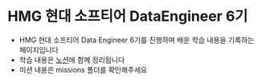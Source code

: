 # HMG 현대 소프티어 DataEngineer 6기
- HMG 현대 소프티어 Data Engineer 6기를 진행하며 배운 학습 내용을 기록하는 페이지입니다
- 학습 내용은 [노션](https://www.notion.so/6-Data-Engineer-229de8aa979e806097a6e314e0aab43b)에 함께 정리됩니다
- 미션 내용은 missions 폴더를 확인해주세요
